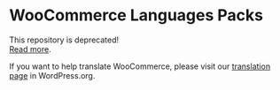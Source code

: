 # WooCommerce Languages Packs #

This repository is deprecated!  
[Read more](https://woocommerce.wordpress.com/2015/09/17/moving-languages-packs-to-wordpress-org/).

If you want to help translate WooCommerce, please visit our [translation page](https://translate.wordpress.org/projects/wp-plugins/woocommerce/) in WordPress.org.
